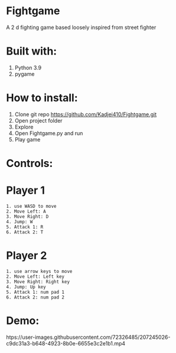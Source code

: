 # Fightgame
  A 2 d fighting game based loosely inspired from street fighter 
# Built with:
  1.	Python 3.9
  2.	pygame
# How to install:
  1.	Clone git repo https://github.com/Kadjei410/Fightgame.git
  2.	Open project folder 
  3.	Explore
  4.	Open Fightgame.py and run
  5.	Play game
# Controls:
  # Player 1 
    1. use WASD to move
    2. Move Left: A
    3. Move Right: D
    4. Jump: W
    5. Attack 1: R 
    6. Attack 2: T
  # Player 2 
    1. use arrow keys to move
    2. Move Left: Left key
    3. Move Right: Right key
    4. Jump: Up key
    5. Attack 1: num pad 1
    6. Attack 2: num pad 2
# Demo:

  htps://user-images.githubusercontent.com/72326485/207245026-c9dc31a3-b648-4923-8b0e-6655e3c2e1b1.mp4


